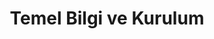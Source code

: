 ---
title: "Temel Bilgi ve Kurulum"
description: "Her şeyin başlangıcı. 3D yazıcı terminolojisi, ilk kurulum adımları ve güvenli bir çalışma ortamı oluşturma hakkında temel bilgiler."
---
